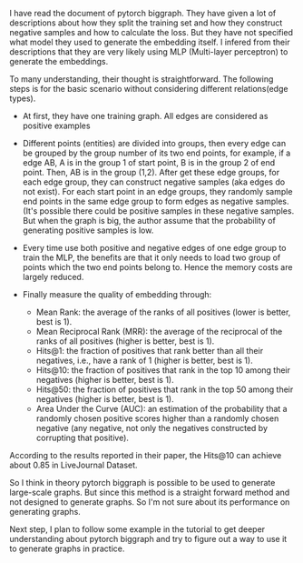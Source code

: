 
I have read the document of pytorch biggraph. They have given a lot of descriptions about how they split the training set and how they construct negative samples and how to calculate the loss. But they have not specified what model they used to generate the embedding itself. I infered from their descriptions that they are very likely using MLP (Multi-layer perceptron) to generate the embeddings.

To many understanding, their thought is straightforward. The following steps is for the basic scenario without considering different relations(edge types). 

- At first, they have one training graph. All edges are considered as positive examples
- Different points (entities) are divided into groups, then every edge can be grouped by the group number of its two end points, for example, if a edge AB, A is in the group 1 of start point, B is in the group 2 of end point. Then, AB is in the group (1,2). After get these edge groups, for each edge group, they can construct negative samples (aka edges do not exist). For each start point in an edge groups, they randomly sample end points in the same edge group to form edges as negative samples. (It's possible there could be positive samples in these negative samples. But when the graph is big, the author assume that the probability of generating positive samples is low.
- Every time use both positive and negative edges of one edge group to train the MLP, the benefits are that it only needs to load two group of points which the two end points belong to. Hence the memory costs are largely reduced.
- Finally measure the quality of embedding through:

    - Mean Rank: the average of the ranks of all positives (lower is better, best is 1).
    - Mean Reciprocal Rank (MRR): the average of the reciprocal of the ranks of all positives (higher is better, best is 1).
    - Hits@1: the fraction of positives that rank better than all their negatives, i.e., have a rank of 1 (higher is better, best is 1).
    - Hits@10: the fraction of positives that rank in the top 10 among their negatives (higher is better, best is 1).
    - Hits@50: the fraction of positives that rank in the top 50 among their negatives (higher is better, best is 1).
    - Area Under the Curve (AUC): an estimation of the probability that a randomly chosen positive scores higher than a randomly chosen negative (any negative, not only the negatives constructed by corrupting that positive).
    
According to the results reported in their paper, the Hits@10 can achieve about 0.85 in LiveJournal Dataset.

So I think in theory pytorch biggraph is possible to be used to generate large-scale graphs. But since this method is a straight forward method and not designed to generate graphs. So I'm not sure about its performance on generating graphs. 

Next step, I plan to follow some example in the tutorial to get deeper understanding about pytorch biggraph and try to figure out a way to use it to generate graphs in practice.

